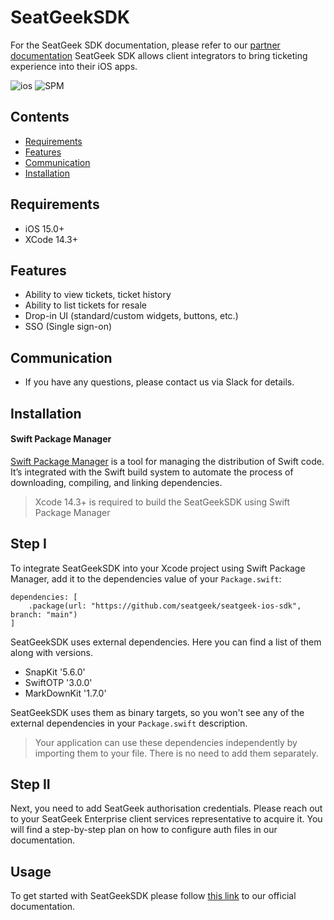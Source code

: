 # SeatGeekSDK


For the SeatGeek SDK documentation, please refer to our [partner documentation](https://partners.seatgeek.com)
SeatGeek SDK allows client integrators to bring ticketing experience into their iOS apps.


![ios](https://img.shields.io/cocoapods/p/ios?color=lightgrey)
![SPM](https://img.shields.io/badge/SPM-Compatible-brightgreen)

## Contents
- [Requirements](https://github.com/seatgeek/seatgeek-ios-sdk#requirements)
- [Features](https://github.com/seatgeek/seatgeek-ios-sdk#features)
- [Communication](https://github.com/seatgeek/seatgeek-ios-sdk#communication)
- [Installation](https://github.com/seatgeek/seatgeek-ios-sdk#installation)

## Requirements
- iOS 15.0+
- XCode 14.3+

## Features
- Ability to view tickets, ticket history
- Ability to list tickets for resale
- Drop-in UI (standard/custom widgets, buttons, etc.)
- SSO (Single sign-on)


## Communication
- If you have any questions, please contact us via Slack for details.

## Installation

#### Swift Package Manager
[Swift Package Manager](https://www.swift.org/package-manager/) is a tool for managing the distribution of Swift code. It’s integrated with the Swift build system to automate the process of downloading, compiling, and linking dependencies.

>Xcode 14.3+ is required to build the SeatGeekSDK using Swift Package Manager

## Step I

To integrate SeatGeekSDK into your Xcode project using Swift Package Manager, add it to the dependencies value of your `Package.swift`:

    dependencies: [
        .package(url: "https://github.com/seatgeek/seatgeek-ios-sdk", branch: "main")
    ]

SeatGeekSDK uses external dependencies. Here you can find a list of them along with versions. 

 - SnapKit '5.6.0'
 - SwiftOTP '3.0.0'
 - MarkDownKit '1.7.0'

SeatGeekSDK uses them as binary targets, so you won't see any of the external dependencies in your `Package.swift` description. 
>Your application can use these dependencies independently by importing them to your file. There is no need to add them separately.

## Step II
Next, you need to add SeatGeek authorisation credentials. Please reach out to your SeatGeek Enterprise client services representative to acquire it.
You will find a step-by-step plan on how to configure auth files in our documentation.

## Usage
To get started with SeatGeekSDK please follow [this link](https://partners.seatgeek.com/mobile-sdk/iOS#getting-started-with-ios) to our official documentation.

